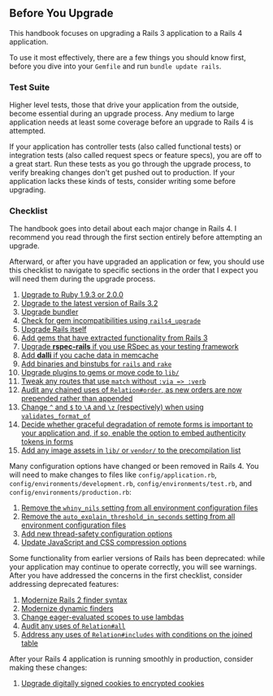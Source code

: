 ## <a id="before-you-upgrade"></a>Before You Upgrade

This handbook focuses on upgrading a Rails 3 application to a Rails 4
application.

To use it most effectively, there are a few things you should know first,
before you dive into your `Gemfile` and run `bundle update rails`.

### Test Suite

Higher level tests, those that drive your application from the outside, become
essential during an upgrade process. Any medium to large application needs at
least some coverage before an upgrade to Rails 4 is attempted.

If your application has controller tests (also called functional tests) or
integration tests (also called request specs or feature specs), you are off to
a great start. Run these tests as you go through the upgrade process, to verify
breaking changes don't get pushed out to production. If your application lacks
these kinds of tests, consider writing some before upgrading.

### <a id="upgrade-checklist"></a>Checklist

The handbook goes into detail about each major change in Rails 4. I recommend
you read through the first section entirely before attempting an upgrade.

Afterward, or after you have upgraded an application or few, you should use
this checklist to navigate to specific sections in the order that I expect you
will need them during the upgrade process.

1. [Upgrade to Ruby 1.9.3 or 2.0.0](#ruby-193)
1. [Upgrade to the latest version of Rails 3.2](#rails-32)
1. [Upgrade bundler](#bundler)
1. [Check for gem incompatibilities using `rails4_upgrade`](#rails4_upgrade)
1. [Upgrade Rails itself](#upgrading-rails-itself)
1. [Add gems that have extracted functionality from Rails 3](#deprecation-gems)
1. [Upgrade **rspec-rails** if you use RSpec as your testing framework](#rspec)
1. [Add **dalli** if you cache data in memcache](#caching-with-memcache)
1. [Add binaries and binstubs for `rails` and `rake`](#binstubs)
1. [Upgrade plugins to gems or move code to `lib/`](#plugins)
1. [Tweak any routes that use `match` without `:via => :verb`](#routing-match)
1. [Audit any chained uses of `Relation#order`, as new orders are now prepended rather than appended](#relation-order)
1. [Change `^` and `$` to `\A` and `\z` (respectively) when using `validates_format_of`](#validates-format-of)
1. [Decide whether graceful degradation of remote forms is important to your application and, if so, enable the option to embed authenticity tokens in forms](#authenticity-tokens-in-remote-forms)
1. [Add any image assets in `lib/` or `vendor/` to the precompilation list](#precompiled-images)

Many configuration options have changed or been removed in Rails 4. You will
need to make changes to files like `config/application.rb`,
`config/environments/development.rb`, `config/environments/test.rb`, and
`config/environments/production.rb`:

1. [Remove the `whiny_nils` setting from all environment configuration files](#whiny-nils)
1. [Remove the `auto_explain_threshold_in_seconds` setting from all environment configuration files](#auto-explain-queries)
1. [Add new thread-safety configuration options](#thread-safety)
1. [Update JavaScript and CSS compression options](#js-compress)

Some functionality from earlier versions of Rails has been deprecated: while
your application may continue to operate correctly, you will see warnings.
After you have addressed the concerns in the first checklist, consider
addressing deprecated features:

1. [Modernize Rails 2 finder syntax](#rails2-finder-syntax)
1. [Modernize dynamic finders](#dynamic-finders)
1. [Change eager-evaluated scopes to use lambdas](#eager-evaluated-scopes)
1. [Audit any uses of `Relation#all`](#relation-all)
1. [Address any uses of `Relation#includes` with conditions on the joined table](#relation-includes)

After your Rails 4 application is running smoothly in production, consider
making these changes:

1. [Upgrade digitally signed cookies to encrypted cookies](#encrypted-cookies)
